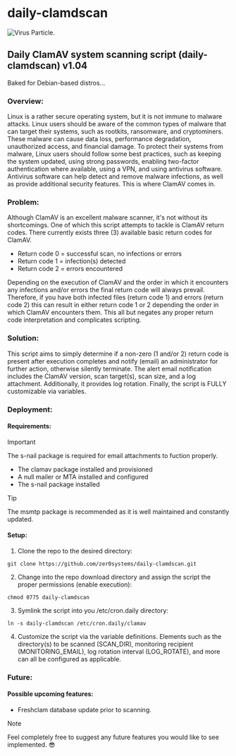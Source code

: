 # daily-clamdscan

![Virus Particle.](https://img.icons8.com/external-vitaliy-gorbachev-lineal-color-vitaly-gorbachev/100/external-virus-virus-transmission-vitaliy-gorbachev-lineal-color-vitaly-gorbachev-1.png)

## Daily ClamAV system scanning script (daily-clamdscan) v1.04

Baked for Debian-based distros...

### Overview:

Linux is a rather secure operating system, but it is not immune to malware attacks. Linux users should be aware of the common types of malware that can target their systems, such as rootkits, ransomware, and cryptominers. These malware can cause data loss, performance degradation, unauthorized access, and financial damage. To protect their systems from malware, Linux users should follow some best practices, such as keeping the system updated, using strong passwords, enabling two-factor authentication where available, using a VPN, and using antivirus software. Antivirus software can help detect and remove malware infections, as well as provide additional security features. This is where ClamAV comes in.

### Problem: 

Although ClamAV is an excellent malware scanner, it's not without its shortcomings. One of which this script attempts to tackle is ClamAV return codes. There currently exists three (3) available basic return codes for ClamAV. 

- Return code 0 = successful scan, no infections or errors
- Return code 1 = infection(s) detected
- Return code 2 = errors encountered

</ul>  

Depending on the execution of ClamAV and the order in which it encounters any infections and/or errors the final return code will always prevail. Therefore, if you have both infected files (return code 1) and errors (return code 2) this can result in either return code 1 or 2 depending the order in which ClamAV encounters them. This all but negates any proper return code interpretation and complicates scripting.

### Solution: 

This script aims to simply determine if a non-zero (1 and/or 2) return code is present after execution completes and notify (email) an administrator for further action, otherwise silently terminate. The alert email notification includes the ClamAV version, scan target(s), scan size, and a log attachment. Additionally, it provides log rotation. Finally, the script is FULLY customizable via variables.

### Deployment:

#### Requirements:

> [!IMPORTANT]
> The s-nail package is required for email attachments to fuction properly.

- The clamav package installed and provisioned
- A null mailer or MTA installed and configured
- The s-nail package installed

> [!TIP]
> The msmtp package is recommended as it is well maintained and constantly updated.

#### Setup:

1. Clone the repo to the desired directory:

<pre><code class="language-css">git clone https://github.com/zer0systems/daily-clamdscan.git</code></pre>

2. Change into the repo download directory and assign the script the proper permissions (enable execution):

<pre><code class="language-css">chmod 0775 daily-clamdscan</code></pre>

3. Symlink the script into you /etc/cron.daily directory:

<pre><code class="language-css">ln -s daily-clamdscan /etc/cron.daily/clamav</code></pre>

4. Customize the script via the variable definitions. Elements such as the directory(s) to be scanned (SCAN_DIR), monitoring recipient (MONITORING_EMAIL), log rotation interval (LOG_ROTATE), and more can all be configured as applicable.

### Future:

#### Possible upcoming features:

- Freshclam database update prior to scanning.

> [!NOTE]
> Feel completely free to suggest any future features you would like to see implemented. 😎

